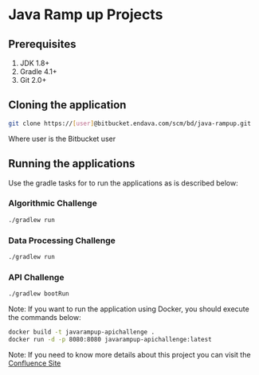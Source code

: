 # Java Ramp up Projects

## Prerequisites

1. JDK 1.8+
2. Gradle 4.1+
3. Git 2.0+

## Cloning the application

 ```bash
 git clone https://[user]@bitbucket.endava.com/scm/bd/java-rampup.git
 ```
Where user is the Bitbucket user

## Running the applications

 Use the gradle tasks for to run the applications as is described below:

### Algorithmic Challenge
 
 ```bash
 ./gradlew run
 ```

 ### Data Processing Challenge
 
  ```bash
 ./gradlew run
 ```

 ### API Challenge

 ```bash
 ./gradlew bootRun
 ```

 Note: If you want to run the application using Docker, you should execute the commands below:

 ```bash
 docker build -t javarampup-apichallenge .
 docker run -d -p 8080:8080 javarampup-apichallenge:latest
 ```

 Note: If you need to know more details about this project you can visit the [Confluence Site](https://confluence.endava.com/pages/viewpage.action?pageId=28450373)